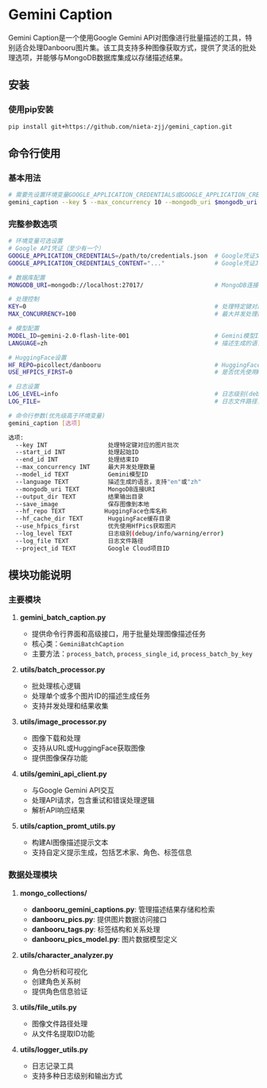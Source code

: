 # Gemini Caption

Gemini Caption是一个使用Google Gemini API对图像进行批量描述的工具，特别适合处理Danbooru图片集。该工具支持多种图像获取方式，提供了灵活的批处理选项，并能够与MongoDB数据库集成以存储描述结果。

## 安装

### 使用pip安装

```bash
pip install git+https://github.com/nieta-zjj/gemini_caption.git
```

## 命令行使用

### 基本用法

```bash
# 需要先设置环境变量GOOGLE_APPLICATION_CREDENTIALS或GOOGLE_APPLICATION_CREDENTIALS_CONTENT
gemini_caption --key 5 --max_concurrency 10 --mongodb_uri $mongodb_uri
```

### 完整参数选项

```bash
# 环境变量可选设置
# Google API凭证（至少有一个）
GOOGLE_APPLICATION_CREDENTIALS=/path/to/credentials.json  # Google凭证文件路径
GOOGLE_APPLICATION_CREDENTIALS_CONTENT="..."              # Google凭证JSON内容

# 数据库配置
MONGODB_URI=mongodb://localhost:27017/                    # MongoDB连接URI

# 处理控制
KEY=0                                                     # 处理特定键对应的图片批次
MAX_CONCURRENCY=100                                       # 最大并发处理数量

# 模型配置
MODEL_ID=gemini-2.0-flash-lite-001                        # Gemini模型ID
LANGUAGE=zh                                               # 描述生成的语言，支持"en"或"zh"

# HuggingFace设置
HF_REPO=picollect/danbooru                                # HuggingFace仓库名称
USE_HFPICS_FIRST=0                                        # 是否优先使用HfPics获取图片(0:否, 1:是)

# 日志设置
LOG_LEVEL=info                                            # 日志级别(debug/info/warning/error)
LOG_FILE=                                                 # 日志文件路径，默认为None表示不输出到文件
```

```bash
# 命令行参数(优先级高于环境变量)
gemini_caption [选项]

选项:
  --key INT                 处理特定键对应的图片批次
  --start_id INT            处理起始ID
  --end_id INT              处理结束ID
  --max_concurrency INT     最大并发处理数量
  --model_id TEXT           Gemini模型ID
  --language TEXT           描述生成的语言，支持"en"或"zh"
  --mongodb_uri TEXT        MongoDB连接URI
  --output_dir TEXT         结果输出目录
  --save_image              保存图像到本地
  --hf_repo TEXT           HuggingFace仓库名称
  --hf_cache_dir TEXT       HuggingFace缓存目录
  --use_hfpics_first        优先使用HfPics获取图片
  --log_level TEXT          日志级别(debug/info/warning/error)
  --log_file TEXT           日志文件路径
  --project_id TEXT         Google Cloud项目ID
```

## 模块功能说明

### 主要模块

1. **gemini_batch_caption.py**
   - 提供命令行界面和高级接口，用于批量处理图像描述任务
   - 核心类：`GeminiBatchCaption`
   - 主要方法：`process_batch`, `process_single_id`, `process_batch_by_key`

2. **utils/batch_processor.py**
   - 批处理核心逻辑
   - 处理单个或多个图片ID的描述生成任务
   - 支持并发处理和结果收集

3. **utils/image_processor.py**
   - 图像下载和处理
   - 支持从URL或HuggingFace获取图像
   - 提供图像保存功能

4. **utils/gemini_api_client.py**
   - 与Google Gemini API交互
   - 处理API请求，包含重试和错误处理逻辑
   - 解析API响应结果

5. **utils/caption_promt_utils.py**
   - 构建AI图像描述提示文本
   - 支持自定义提示生成，包括艺术家、角色、标签信息

### 数据处理模块

1. **mongo_collections/**
   - **danbooru_gemini_captions.py**: 管理描述结果存储和检索
   - **danbooru_pics.py**: 提供图片数据访问接口
   - **danbooru_tags.py**: 标签结构和关系处理
   - **danbooru_pics_model.py**: 图片数据模型定义

2. **utils/character_analyzer.py**
   - 角色分析和可视化
   - 创建角色关系树
   - 提供角色信息验证

3. **utils/file_utils.py**
   - 图像文件路径处理
   - 从文件名提取ID功能

4. **utils/logger_utils.py**
   - 日志记录工具
   - 支持多种日志级别和输出方式
